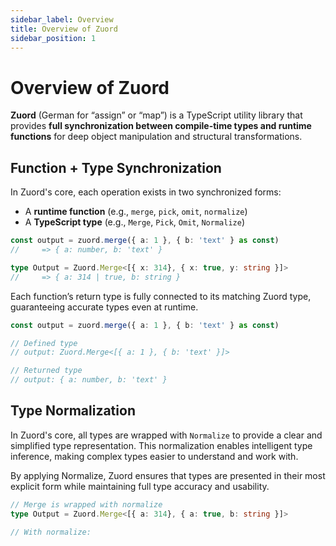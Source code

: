 ```yaml
---
sidebar_label: Overview  
title: Overview of Zuord  
sidebar_position: 1  
---
```


# Overview of Zuord

**Zuord** (German for “assign” or “map”) is a TypeScript utility library that provides **full synchronization between compile-time types and runtime functions** for deep object manipulation and structural transformations.

## Function + Type Synchronization

In Zuord's core, each operation exists in two synchronized forms:

- A **runtime function** (e.g., `merge`, `pick`, `omit`, `normalize`)
- A **TypeScript type** (e.g., `Merge`, `Pick`, `Omit`, `Normalize`)

```typescript
const output = zuord.merge({ a: 1 }, { b: 'text' } as const)
//     => { a: number, b: 'text' }

type Output = Zuord.Merge<[{ x: 314}, { x: true, y: string }]>
//     => { a: 314 | true, b: string }
```

Each function’s return type is fully connected to its matching Zuord type, guaranteeing accurate types even at runtime.

```typescript
const output = zuord.merge({ a: 1 }, { b: 'text' } as const)

// Defined type
// output: Zuord.Merge<[{ a: 1 }, { b: 'text' }]>

// Returned type
// output: { a: number, b: 'text' }
```

## Type Normalization

In Zuord's core, all types are wrapped with `Normalize` to provide a clear and simplified type representation. This normalization enables intelligent type inference, making complex types easier to understand and work with.

By applying Normalize, Zuord ensures that types are presented in their most explicit form while maintaining full type accuracy and usability.

```typescript
// Merge is wrapped with normalize
type Output = Zuord.Merge<[{ a: 314}, { a: true, b: string }]>

// With normalize: 
```